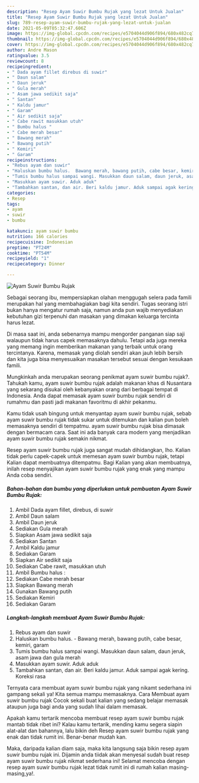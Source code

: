```yaml
---
description: "Resep Ayam Suwir Bumbu Rujak yang lezat Untuk Jualan"
title: "Resep Ayam Suwir Bumbu Rujak yang lezat Untuk Jualan"
slug: 789-resep-ayam-suwir-bumbu-rujak-yang-lezat-untuk-jualan
date: 2021-05-09T05:32:47.606Z
image: https://img-global.cpcdn.com/recipes/e5704044d906f894/680x482cq70/ayam-suwir-bumbu-rujak-foto-resep-utama.jpg
thumbnail: https://img-global.cpcdn.com/recipes/e5704044d906f894/680x482cq70/ayam-suwir-bumbu-rujak-foto-resep-utama.jpg
cover: https://img-global.cpcdn.com/recipes/e5704044d906f894/680x482cq70/ayam-suwir-bumbu-rujak-foto-resep-utama.jpg
author: Andre Mason
ratingvalue: 3.5
reviewcount: 8
recipeingredient:
- " Dada ayam fillet direbus di suwir"
- " Daun salam"
- " Daun jeruk"
- " Gula merah"
- " Asam jawa sedikit saja"
- " Santan"
- " Kaldu jamur"
- " Garam"
- " Air sedikit saja"
- " Cabe rawit masukkan utuh"
- " Bumbu halus "
- " Cabe merah besar"
- " Bawang merah"
- " Bawang putih"
- " Kemiri"
- " Garam"
recipeinstructions:
- "Rebus ayam dan suwir"
- "Haluskan bumbu halus.  Bawang merah, bawang putih, cabe besar, kemiri, garam"
- "Tumis bumbu halus sampai wangi. Masukkan daun salam, daun jeruk, asam jawa dan gula merah"
- "Masukkan ayam suwir. Aduk aduk"
- "Tambahkan santan, dan air. Beri kaldu jamur. Aduk sampai agak kering. Koreksi rasa"
categories:
- Resep
tags:
- ayam
- suwir
- bumbu

katakunci: ayam suwir bumbu 
nutrition: 166 calories
recipecuisine: Indonesian
preptime: "PT24M"
cooktime: "PT54M"
recipeyield: "1"
recipecategory: Dinner

---
```



![Ayam Suwir Bumbu Rujak](https://img-global.cpcdn.com/recipes/e5704044d906f894/680x482cq70/ayam-suwir-bumbu-rujak-foto-resep-utama.jpg)

Sebagai seorang ibu, mempersiapkan olahan menggugah selera pada famili merupakan hal yang membahagiakan bagi kita sendiri. Tugas seorang istri bukan hanya mengatur rumah saja, namun anda pun wajib menyediakan kebutuhan gizi terpenuhi dan masakan yang dimakan keluarga tercinta harus lezat.

Di masa  saat ini, anda sebenarnya mampu mengorder panganan siap saji walaupun tidak harus capek memasaknya dahulu. Tetapi ada juga mereka yang memang ingin memberikan makanan yang terbaik untuk orang tercintanya. Karena, memasak yang diolah sendiri akan jauh lebih bersih dan kita juga bisa menyesuaikan masakan tersebut sesuai dengan kesukaan famili. 



Mungkinkah anda merupakan seorang penikmat ayam suwir bumbu rujak?. Tahukah kamu, ayam suwir bumbu rujak adalah makanan khas di Nusantara yang sekarang disukai oleh kebanyakan orang dari berbagai tempat di Indonesia. Anda dapat memasak ayam suwir bumbu rujak sendiri di rumahmu dan pasti jadi makanan favoritmu di akhir pekanmu.

Kamu tidak usah bingung untuk menyantap ayam suwir bumbu rujak, sebab ayam suwir bumbu rujak tidak sukar untuk ditemukan dan kalian pun boleh memasaknya sendiri di tempatmu. ayam suwir bumbu rujak bisa dimasak dengan bermacam cara. Saat ini ada banyak cara modern yang menjadikan ayam suwir bumbu rujak semakin nikmat.

Resep ayam suwir bumbu rujak juga sangat mudah dihidangkan, lho. Kalian tidak perlu capek-capek untuk memesan ayam suwir bumbu rujak, tetapi Kalian dapat membuatnya ditempatmu. Bagi Kalian yang akan membuatnya, inilah resep menyajikan ayam suwir bumbu rujak yang enak yang mampu Anda coba sendiri.

<!--inarticleads1-->

##### Bahan-bahan dan bumbu yang diperlukan untuk pembuatan Ayam Suwir Bumbu Rujak:

1. Ambil  Dada ayam fillet, direbus, di suwir
1. Ambil  Daun salam
1. Ambil  Daun jeruk
1. Sediakan  Gula merah
1. Siapkan  Asam jawa sedikit saja
1. Sediakan  Santan
1. Ambil  Kaldu jamur
1. Sediakan  Garam
1. Siapkan  Air sedikit saja
1. Sediakan  Cabe rawit, masukkan utuh
1. Ambil  Bumbu halus :
1. Sediakan  Cabe merah besar
1. Siapkan  Bawang merah
1. Gunakan  Bawang putih
1. Sediakan  Kemiri
1. Sediakan  Garam




<!--inarticleads2-->

##### Langkah-langkah membuat Ayam Suwir Bumbu Rujak:

1. Rebus ayam dan suwir
1. Haluskan bumbu halus.  - Bawang merah, bawang putih, cabe besar, kemiri, garam
1. Tumis bumbu halus sampai wangi. Masukkan daun salam, daun jeruk, asam jawa dan gula merah
1. Masukkan ayam suwir. Aduk aduk
1. Tambahkan santan, dan air. Beri kaldu jamur. Aduk sampai agak kering. Koreksi rasa




Ternyata cara membuat ayam suwir bumbu rujak yang nikamt sederhana ini gampang sekali ya! Kita semua mampu memasaknya. Cara Membuat ayam suwir bumbu rujak Cocok sekali buat kalian yang sedang belajar memasak ataupun juga bagi anda yang sudah lihai dalam memasak.

Apakah kamu tertarik mencoba membuat resep ayam suwir bumbu rujak mantab tidak ribet ini? Kalau kamu tertarik, mending kamu segera siapin alat-alat dan bahannya, lalu bikin deh Resep ayam suwir bumbu rujak yang enak dan tidak rumit ini. Benar-benar mudah kan. 

Maka, daripada kalian diam saja, maka kita langsung saja bikin resep ayam suwir bumbu rujak ini. Dijamin anda tiidak akan menyesal sudah buat resep ayam suwir bumbu rujak nikmat sederhana ini! Selamat mencoba dengan resep ayam suwir bumbu rujak lezat tidak rumit ini di rumah kalian masing-masing,ya!.

